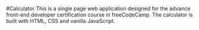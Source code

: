 #Calculator
This is a single page web application designed for the advance front-end developer certification course in freeCodeCamp. The calculator is built with HTML, CSS and vanilla JavaScript.
